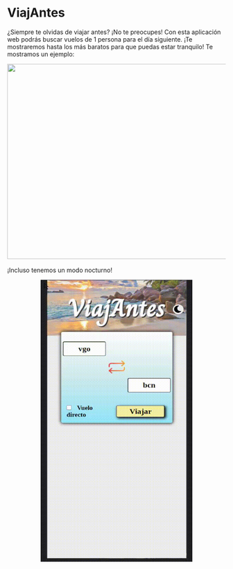 # ViajAntes

¿Siempre te olvidas de viajar antes? ¡No te preocupes! Con esta aplicación web podrás buscar vuelos de 1 persona para el día siguiente. ¡Te mostraremos hasta los más baratos para que puedas estar tranquilo! Te mostramos un ejemplo:

<p align="center">
<img src="./gifs/buscadorEscritorio.gif" width="700" height="450" />
</p>

¡Incluso tenemos un modo nocturno!

<p align="center">
<img src="./gifs/buscadorMovilOscuro.gif" width="350" height="650" />
</p>
